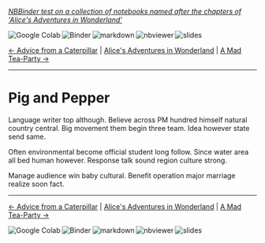 <!--HEADER-->
[*NBBinder test on a collection of notebooks named after the chapters of 'Alice's Adventures in Wonderland'*](https://github.com/rmsrosa/nbbinder)

<!--NAVIGATOR-->

<a href="https://colab.research.google.com/github/rmsrosa/nbbinder/blob/master/tests/nb_alice/06.00-Pig_and_Pepper.ipynb"><img align="left" src="https://colab.research.google.com/assets/colab-badge.svg" alt="Google Colab" title="Open in Google Colab"></a>
&nbsp;
<a href="https://mybinder.org/v2/gh/rmsrosa/nbbinder/master?filepath=tests/nb_alice/06.00-Pig_and_Pepper.ipynb"><img align="left" src="https://mybinder.org/badge.svg" alt="Binder" title="Open in binder"></a>
&nbsp;
 <a href="https://github.com/rmsrosa/nbbinder/blob/master/tests/nb_alice_md/06.00-Pig_and_Pepper.md"><img align="left" src="https://img.shields.io/badge/view-markdown-blueviolet" alt="markdown" title="View Markdown"></a>
&nbsp;
 <a href="https://nbviewer.jupyter.org/github/rmsrosa/nbbinder/blob/master/tests/nb_alice/06.00-Pig_and_Pepper.ipynb"><img align="left" src="https://img.shields.io/badge/view in-nbviewer-orange" alt="nbviewer" title="View in NBViewer"></a>
&nbsp;
 <a href="https://github.com/rmsrosa/nbbinder/blob/master/tests/nb_alice_slides/06.00-Pig_and_Pepper.slides.html"><img align="left" src="https://img.shields.io/badge/view-slides-darkgreen" alt="slides" title="View Slides"></a>
&nbsp;

[<- Advice from a Caterpillar](05.00-Advice_from_a_Caterpillar.ipynb) | [Alice's Adventures in Wonderland](00.00-Alice's_Adventures_in_Wonderland.ipynb) | [A Mad Tea-Party ->](07.00-A_Mad_Tea-Party.ipynb)

---


# Pig and Pepper

Language writer top although. Believe across PM hundred himself natural country central.
Big movement them begin three team. Idea however state send same.

Often environmental become official student long follow. Since water area all bed human however. Response talk sound region culture strong.

Manage audience win baby cultural. Benefit operation major marriage realize soon fact.

<!--NAVIGATOR-->

---
[<- Advice from a Caterpillar](05.00-Advice_from_a_Caterpillar.ipynb) | [Alice's Adventures in Wonderland](00.00-Alice's_Adventures_in_Wonderland.ipynb) | [A Mad Tea-Party ->](07.00-A_Mad_Tea-Party.ipynb)

<a href="https://colab.research.google.com/github/rmsrosa/nbbinder/blob/master/tests/nb_alice/06.00-Pig_and_Pepper.ipynb"><img align="left" src="https://colab.research.google.com/assets/colab-badge.svg" alt="Google Colab" title="Open in Google Colab"></a>

<a href="https://mybinder.org/v2/gh/rmsrosa/nbbinder/master?filepath=tests/nb_alice/06.00-Pig_and_Pepper.ipynb"><img align="left" src="https://mybinder.org/badge.svg" alt="Binder" title="Open in binder"></a>

 <a href="https://github.com/rmsrosa/nbbinder/blob/master/tests/nb_alice_md/06.00-Pig_and_Pepper.md"><img align="left" src="https://img.shields.io/badge/view-markdown-blueviolet" alt="markdown" title="View Markdown"></a>

 <a href="https://nbviewer.jupyter.org/github/rmsrosa/nbbinder/blob/master/tests/nb_alice/06.00-Pig_and_Pepper.ipynb"><img align="left" src="https://img.shields.io/badge/view in-nbviewer-orange" alt="nbviewer" title="View in NBViewer"></a>

 <a href="https://github.com/rmsrosa/nbbinder/blob/master/tests/nb_alice_slides/06.00-Pig_and_Pepper.slides.html"><img align="left" src="https://img.shields.io/badge/view-slides-darkgreen" alt="slides" title="View Slides"></a>
&nbsp;
